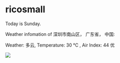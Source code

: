 # ricosmall

Today is Sunday.

Weather infomation of 深圳市南山区， 广东省， 中国: 

Weather: 多云, Temperature: 30 ℃ , Air Index: 44 优

<img src="https://github-readme-stats.vercel.app/api?username=ricosmall&show_icons=true" />
